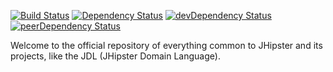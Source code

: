 [![Build Status](https://travis-ci.org/jhipster/jhipster-core.svg?branch=master)](https://travis-ci.org/jhipster/jhipster-core) [![Dependency Status](https://david-dm.org/jhipster/jhipster-core.svg)](https://david-dm.org/jhipster/jhipster-core) [![devDependency Status](https://david-dm.org/jhipster/jhipster-core/dev-status.svg)](https://david-dm.org/jhipster/jhipster-core#info=devDependencies) [![peerDependency Status](https://david-dm.org/jhipster/jhipster-core/peer-status.svg)](https://david-dm.org/jhipster/jhipster-core#info=peerDependencies)


Welcome to the official repository of everything common to JHipster and its projects, like the JDL (JHipster Domain Language).
